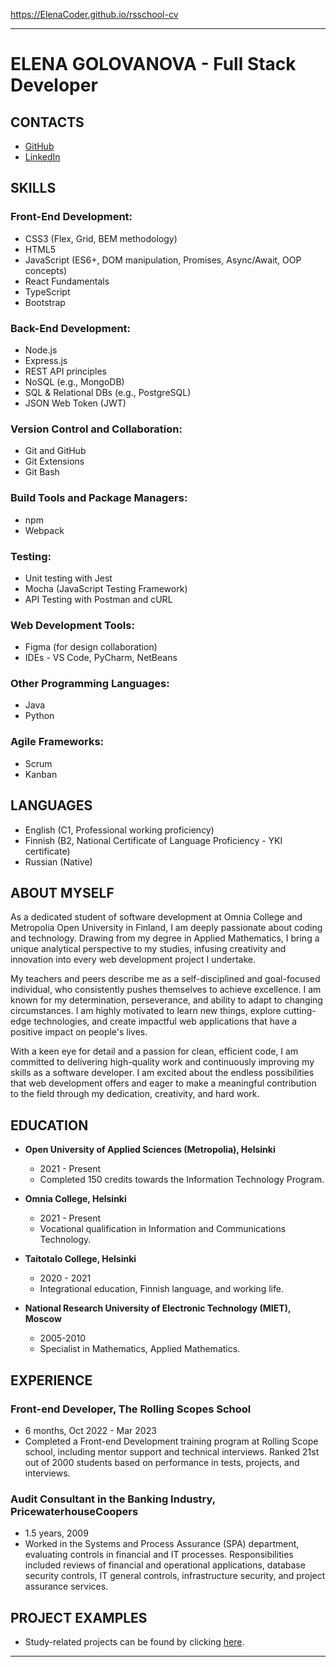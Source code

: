 https://ElenaCoder.github.io/rsschool-cv

----
# ELENA GOLOVANOVA - Full Stack Developer

## CONTACTS
- [GitHub](https://github.com/ElenaCoder)
- [LinkedIn](https://www.linkedin.com/in/elena-golovanova/)

## SKILLS

### Front-End Development:
- CSS3 (Flex, Grid, BEM methodology)
- HTML5
- JavaScript (ES6+, DOM manipulation, Promises, Async/Await, OOP concepts)
- React Fundamentals
- TypeScript
- Bootstrap

### Back-End Development:
- Node.js
- Express.js
- REST API principles
- NoSQL (e.g., MongoDB)
- SQL & Relational DBs (e.g., PostgreSQL)
- JSON Web Token (JWT)

### Version Control and Collaboration:
- Git and GitHub
- Git Extensions
- Git Bash

### Build Tools and Package Managers:
- npm
- Webpack

### Testing:
- Unit testing with Jest
- Mocha (JavaScript Testing Framework)
- API Testing with Postman and cURL

### Web Development Tools:
- Figma (for design collaboration)
- IDEs - VS Code, PyCharm, NetBeans

### Other Programming Languages:
- Java
- Python

### Agile Frameworks:
- Scrum
- Kanban

## LANGUAGES
- English (C1, Professional working proficiency)
- Finnish (B2, National Certificate of Language Proficiency - YKI certificate)
- Russian (Native)

## ABOUT MYSELF
As a dedicated student of software development at Omnia College and Metropolia Open University in Finland, I am deeply passionate about coding and technology. Drawing from my degree in Applied Mathematics, I bring a unique analytical perspective to my studies, infusing creativity and innovation into every web development project I undertake.

My teachers and peers describe me as a self-disciplined and goal-focused individual, who consistently pushes themselves to achieve excellence. I am known for my determination, perseverance, and ability to adapt to changing circumstances. I am highly motivated to learn new things, explore cutting-edge technologies, and create impactful web applications that have a positive impact on people's lives.

With a keen eye for detail and a passion for clean, efficient code, I am committed to delivering high-quality work and continuously improving my skills as a software developer. I am excited about the endless possibilities that web development offers and eager to make a meaningful contribution to the field through my dedication, creativity, and hard work.

## EDUCATION
- **Open University of Applied Sciences (Metropolia), Helsinki**
  - 2021 - Present
  - Completed 150 credits towards the Information Technology Program.

- **Omnia College, Helsinki**
  - 2021 - Present
  - Vocational qualification in Information and Communications Technology.

- **Taitotalo College, Helsinki**
  - 2020 - 2021
  - Integrational education, Finnish language, and working life.

- **National Research University of Electronic Technology (MIET), Moscow**
  - 2005-2010
  - Specialist in Mathematics, Applied Mathematics.

## EXPERIENCE

### Front-end Developer, The Rolling Scopes School
- 6 months, Oct 2022 - Mar 2023
- Completed a Front-end Development training program at Rolling Scope school, including mentor support and technical interviews. Ranked 21st out of 2000 students based on performance in tests, projects, and interviews.

### Audit Consultant in the Banking Industry, PricewaterhouseCoopers
- 1.5 years, 2009
- Worked in the Systems and Process Assurance (SPA) department, evaluating controls in financial and IT processes. Responsibilities included reviews of financial and operational applications, database security controls, IT general controls, infrastructure security, and project assurance services.

## PROJECT EXAMPLES
- Study-related projects can be found by clicking [here](https://elenacoder.github.io/personal-portfolio-webpage/).
---
